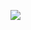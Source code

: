 <p align="left">
  <img src="https://api.boot.dev/v1/users/public/322adfc4-e713-481d-b863-6dd26ae03668/thumbnail" >
</p>

